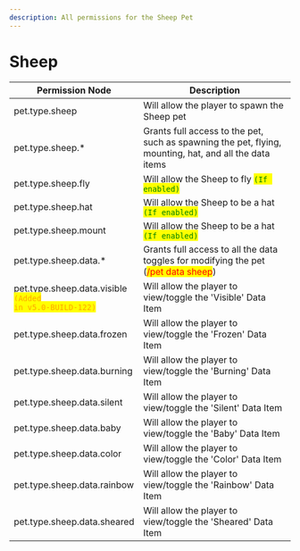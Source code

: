 ```yaml
---
description: All permissions for the Sheep Pet
---
```



# Sheep
| Permission Node | Description |
| - | - |
| pet.type.sheep | Will allow the player to spawn the Sheep pet |
| pet.type.sheep.* | Grants full access to the pet, such as spawning the pet, flying, mounting, hat, and all the data items |
| pet.type.sheep.fly | Will allow the Sheep to fly <mark style="color:green;">`(If enabled)`</mark> |
| pet.type.sheep.hat | Will allow the Sheep to be a hat <mark style="color:green;">`(If enabled)`</mark> |
| pet.type.sheep.mount | Will allow the Sheep to be a hat <mark style="color:green;">`(If enabled)`</mark> |
| pet.type.sheep.data.* | Grants full access to all the data toggles for modifying the pet (<mark style="color:red;">/pet data sheep</mark>) |
| pet.type.sheep.data.visible<br><mark style="color:orange;"><code>(Added in v5.0-BUILD-122)</code></mark> | Will allow the player to view/toggle the 'Visible' Data Item |
| pet.type.sheep.data.frozen | Will allow the player to view/toggle the 'Frozen' Data Item |
| pet.type.sheep.data.burning | Will allow the player to view/toggle the 'Burning' Data Item |
| pet.type.sheep.data.silent | Will allow the player to view/toggle the 'Silent' Data Item |
| pet.type.sheep.data.baby | Will allow the player to view/toggle the 'Baby' Data Item |
| pet.type.sheep.data.color | Will allow the player to view/toggle the 'Color' Data Item |
| pet.type.sheep.data.rainbow | Will allow the player to view/toggle the 'Rainbow' Data Item |
| pet.type.sheep.data.sheared | Will allow the player to view/toggle the 'Sheared' Data Item |

